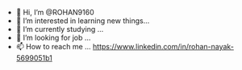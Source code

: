 - 👋 Hi, I’m @ROHAN9160
- 👀 I’m interested in learning new things...
- 🌱 I’m currently studying ...
- 💞️ I’m looking for job ...
- 📫 How to reach me ...
https://www.linkedin.com/in/rohan-nayak-5699051b1
<!---
ROHAN9160/ROHAN9160 is a ✨ special ✨ repository because its `README.md` (this file) appears on your GitHub profile.
You can click the Preview link to take a look at your changes.
--->
